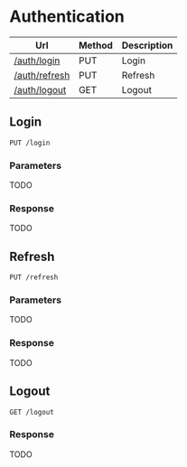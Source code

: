 # Authentication

Url | Method | Description
----|--------|------------
[/auth/login](#login) | PUT | Login
[/auth/refresh](#refresh) | PUT | Refresh
[/auth/logout](#logout) | GET | Logout

## Login

    PUT /login

### Parameters
TODO

### Response
TODO



## Refresh

    PUT /refresh

### Parameters
TODO

### Response
TODO



## Logout

    GET /logout

### Response
TODO
